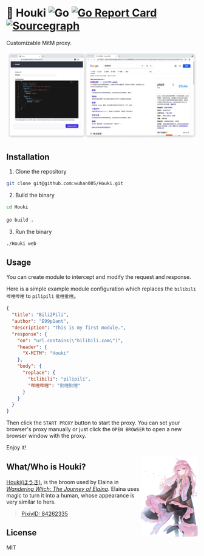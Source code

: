# 🧹 Houki ![Go](https://github.com/wuhan005/Houki/workflows/Go/badge.svg) [![Go Report Card](https://goreportcard.com/badge/github.com/wuhan005/Houki)](https://goreportcard.com/report/github.com/wuhan005/Houki) [![Sourcegraph](https://img.shields.io/badge/view%20on-Sourcegraph-brightgreen.svg?logo=sourcegraph)](https://sourcegraph.com/github.com/wuhan005/Houki)

Customizable MitM proxy.

[![](./.github/readme/bili2pili-demo.png)]()

## Installation

1. Clone the repository

```bash
git clone git@github.com:wuhan005/Houki.git
 ```

2. Build the binary

```bash
cd Houki

go build .
```

3. Run the binary

```bash
./Houki web
```

## Usage

You can create module to intercept and modify the request and response.

Here is a simple example module configuration which replaces the `bilibili` `哔哩哔哩` to `pilipili` `批哩批哩`。

```json
{
  "title": "Bili2Pili",
  "author": "E99p1ant",
  "description": "This is my first module.",
  "response": {
    "on": "url.contains(\"bilibili.com\")",
    "header": {
      "X-MITM": "Houki"
    },
    "body": {
      "replace": {
        "bilibili": "pilipili",
        "哔哩哔哩": "批哩批哩"
      }
    }
  }
}
```

Then click the `START PROXY` button to start the proxy. You can set your browser's proxy manually or just click
the `OPEN BROWSER` to open a new browser window with the proxy.

Enjoy it!


<img align="right" width=150px src="./.github/readme/Houki_500x.png"/>

## What/Who is Houki?

[Houki(ほうき)](https://zh.moegirl.org.cn/index.php?title=%E6%89%AB%E5%B8%9A(%E9%AD%94%E5%A5%B3%E4%B9%8B%E6%97%85)), is the
broom used by Elaina in [*Wandering Witch: The Journey of
Elaina*](https://en.wikipedia.org/wiki/Wandering_Witch:_The_Journey_of_Elaina). Elaina uses magic to turn it into a
human, whose appearance is very similar to hers.

> [PixivID: 84262335](https://www.pixiv.net/artworks/84262335)

## License

MIT
